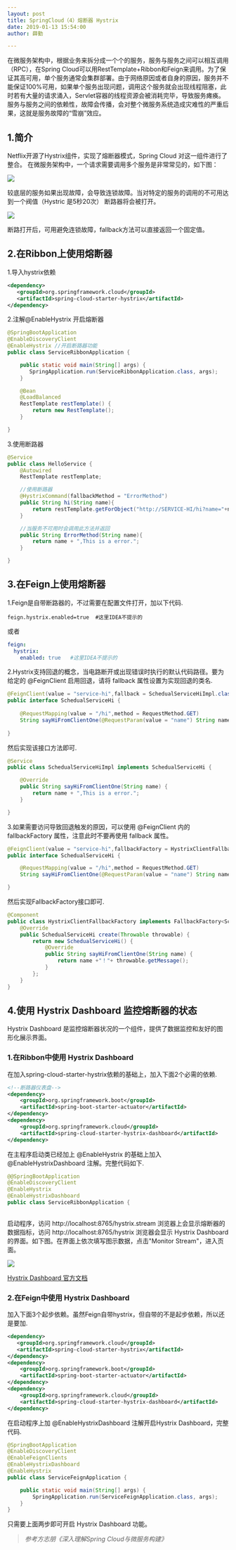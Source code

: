 ```yaml
---
layout: post
title: SpringCloud（4）熔断器 Hystrix
date: 2019-01-13 15:54:00
author: 薛勤

---
```

在微服务架构中，根据业务来拆分成一个个的服务，服务与服务之间可以相互调用（RPC），在Spring Cloud可以用RestTemplate+Ribbon和Feign来调用。为了保证其高可用，单个服务通常会集群部署。由于网络原因或者自身的原因，服务并不能保证100%可用，如果单个服务出现问题，调用这个服务就会出现线程阻塞，此时若有大量的请求涌入，Servlet容器的线程资源会被消耗完毕，导致服务瘫痪。服务与服务之间的依赖性，故障会传播，会对整个微服务系统造成灾难性的严重后果，这就是服务故障的“雪崩”效应。

## 1.简介

Netflix开源了Hystrix组件，实现了熔断器模式，Spring Cloud 对这一组件进行了整合。 在微服务架构中，一个请求需要调用多个服务是非常常见的，如下图： 

![](./20190113SpringCloud4熔断器Hystrix/1136672-20190113155321755-145172210.png)

较底层的服务如果出现故障，会导致连锁故障。当对特定的服务的调用的不可用达到一个阀值（Hystric 是5秒20次） 断路器将会被打开。 

![](./20190113SpringCloud4熔断器Hystrix/1136672-20190113155330180-2008967766.png)


断路打开后，可用避免连锁故障，fallback方法可以直接返回一个固定值。 

## 2.在Ribbon上使用熔断器

1.导入hystrix依赖

```xml
<dependency>
   <groupId>org.springframework.cloud</groupId>
   <artifactId>spring-cloud-starter-hystrix</artifactId>
</dependency>
```

2.注解@EnableHystrix 开启熔断器

```java
@SpringBootApplication
@EnableDiscoveryClient
@EnableHystrix //开启断路器功能
public class ServiceRibbonApplication {

    public static void main(String[] args) {
       SpringApplication.run(ServiceRibbonApplication.class, args);
    }

    @Bean
    @LoadBalanced
    RestTemplate restTemplate() {
        return new RestTemplate();
    }

}
```

3.使用断路器

```java
@Service
public class HelloService {
    @Autowired
    RestTemplate restTemplate;

    //使用断路器
    @HystrixCommand(fallbackMethod = "ErrorMethod")
    public String hi(String name){
        return restTemplate.getForObject("http://SERVICE-HI/hi?name="+name,String.class);
    }

    //当服务不可用时会调用此方法并返回
    public String ErrorMethod(String name){
        return name + ",This is a error.";
    }

}
```

## 3.在Feign上使用熔断器

1.Feign是自带断路器的，不过需要在配置文件打开，加以下代码.

```properties
feign.hystrix.enabled=true	#这里IDEA不提示的
```
或者
```yaml
feign:
  hystrix:
    enabled: true	#这里IDEA不提示的
```

2.Hystrix支持回退的概念，当电路断开或出现错误时执行的默认代码路径。要为给定的 @FeignClient 启用回退，请将 fallback 属性设置为实现回退的类名.

```java
@FeignClient(value = "service-hi",fallback = SchedualServiceHiImpl.class)
public interface SchedualServiceHi {
    
    @RequestMapping(value = "/hi",method = RequestMethod.GET)
    String sayHiFromClientOne(@RequestParam(value = "name") String name);
    
}
```
然后实现该接口方法即可.
```java
@Service
public class SchedualServiceHiImpl implements SchedualServiceHi {

    @Override
    public String sayHiFromClientOne(String name) {
        return name + ",This is a error.";
    }

}
```

3.如果需要访问导致回退触发的原因，可以使用 @FeignClient 内的 fallbackFactory 属性，注意此时不要再使用 fallback 属性。

```java
@FeignClient(value = "service-hi",fallbackFactory = HystrixClientFallbackFactory.class)
public interface SchedualServiceHi {

    @RequestMapping(value = "/hi",method = RequestMethod.GET)
    String sayHiFromClientOne(@RequestParam(value = "name") String name);

}
```

然后实现FallbackFactory接口即可.

```java
@Component
public class HystrixClientFallbackFactory implements FallbackFactory<SchedualServiceHi> {
    @Override
    public SchedualServiceHi create(Throwable throwable) {
        return new SchedualServiceHi() {
            @Override
            public String sayHiFromClientOne(String name) {
                return name +"！"+ throwable.getMessage();
            }
        };
    }
}
```

## 4.使用 Hystrix Dashboard 监控熔断器的状态

Hystrix Dashboard 是监控熔断器状况的一个组件，提供了数据监控和友好的图形化展示界面。

### 1.在Ribbon中使用 Hystrix Dashboard

在加入spring-cloud-starter-hystrix依赖的基础上，加入下面2个必需的依赖.

```xml
<!--断路器仪表盘-->
<dependency>
    <groupId>org.springframework.boot</groupId>
    <artifactId>spring-boot-starter-actuator</artifactId>
</dependency>
<dependency>
    <groupId>org.springframework.cloud</groupId>
    <artifactId>spring-cloud-starter-hystrix-dashboard</artifactId>
</dependency>
```

在主程序启动类已经加上 @EnableHystrix 的基础上加入@EnableHystrixDashboard 注解。完整代码如下.

```java
@@SpringBootApplication
@EnableDiscoveryClient
@EnableHystrix
@EnableHystrixDashboard
public class ServiceRibbonApplication {
    
```
启动程序，访问 http://localhost:8765/hystrix.stream 浏览器上会显示熔断器的数据指标，访问 http://localhost:8765/hystrix 浏览器会显示 Hystrix Dashboard 的界面。如下图。在界面上依次填写图示数据，点击"Monitor Stream"，进入页面。

![](./20190113SpringCloud4熔断器Hystrix/1136672-20190113155402105-978461618.png)


[Hystrix Dashboard 官方文档](https://github.com/Netflix/Hystrix/wiki)

### 2.在Feign中使用 Hystrix Dashboard

加入下面3个起步依赖。虽然Feign自带hystrix，但自带的不是起步依赖，所以还是要加.

```xml
<dependency>
   <groupId>org.springframework.cloud</groupId>
   <artifactId>spring-cloud-starter-hystrix</artifactId>
</dependency>
<dependency>
    <groupId>org.springframework.boot</groupId>
    <artifactId>spring-boot-starter-actuator</artifactId>
</dependency>
<dependency>
    <groupId>org.springframework.cloud</groupId>
    <artifactId>spring-cloud-starter-hystrix-dashboard</artifactId>
</dependency>
```

在启动程序上加 @EnableHystrixDashboard 注解开启Hystrix Dashboard，完整代码.

```java
@SpringBootApplication
@EnableDiscoveryClient
@EnableFeignClients
@EnableHystrixDashboard
@EnableHystrix
public class ServiceFeignApplication {

    public static void main(String[] args) {
        SpringApplication.run(ServiceFeignApplication.class, args);
    }
}
```

只需要上面两步即可开启 Hystrix Dashboard 功能。

> *参考方志朋《深入理解Spring Cloud与微服务构建》*



